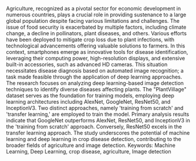 Agriculture, recognized as a pivotal sector for economic development in numerous countries, 
plays a crucial role in providing sustenance to a large global population despite facing 
various limitations and challenges. The issue of food security is exacerbated by multiple 
factors, including climate change, a decline in pollinators, plant diseases, and others. Various 
efforts have been deployed to mitigate crop loss due to plant infections, with technological 
advancements offering valuable solutions to farmers.
In this context, smartphones emerge as innovative tools for disease identification, leveraging 
their computing power, high-resolution displays, and extensive built-in accessories, such as 
advanced HD cameras. This situation necessitates disease diagnosis based on automated 
image recognition; a task made feasible through the application of deep learning approaches. 
The research focuses on analyzing deep learning-based image detection techniques to 
identify diverse diseases affecting plants. The "PlantVillage" dataset serves as the foundation 
for training models, employing deep learning architectures including AlexNet, GoogleNet, 
ResNet50, and InceptionV3.
Two distinct approaches, namely 'training from scratch' and 'transfer learning,' are employed 
to train the model. Primary analysis results indicate that GoogleNet outperforms AlexNet, 
ResNet50, and InceptionV3 in the 'training from scratch' approach. Conversely, ResNet50 
excels in the transfer learning approach. The study underscores the potential of machine 
learning and deep learning in crop disease detection, contributing to the broader fields of 
agriculture and image detection.
Keywords: Machine Learning, Deep Learning, crop disease, agriculture, Image detection
